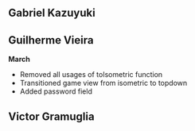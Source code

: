 ## Gabriel Kazuyuki


## Guilherme Vieira

**March**
* Removed all usages of toIsometric function
* Transitioned game view from isometric to topdown
* Added password field

## Victor Gramuglia
